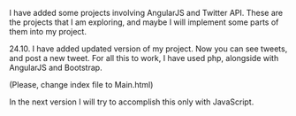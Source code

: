 I have added some projects involving AngularJS and Twitter API. These are the projects that I am exploring, and maybe I will implement some parts of them into my project.

24.10.
I have added updated version of my project. Now you can see tweets, and post a new tweet.
For all this to work, I have used php, alongside with AngularJS and Bootstrap.

(Please, change index file to Main.html)

In the next version I will try to accomplish this only with JavaScript.
